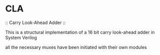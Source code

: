 # CLA
 :: Carry Look-Ahead Adder ::

This is a structural implementation of a 16 bit carry look-ahead adder in System Verilog

all the necessary muxes have been initiated with their own modules
